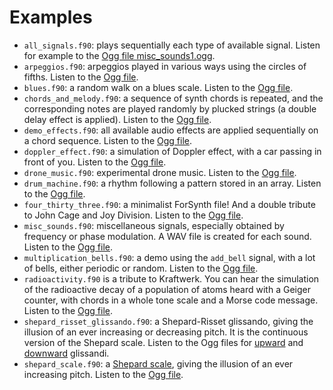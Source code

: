 # Examples

- `all_signals.f90`: plays sequentially each type of available signal. Listen for example to the [Ogg file misc_sounds1.ogg](http://magnin.plil.net/IMG/ForSynth/misc_sounds1.ogg).
- `arpeggios.f90`: arpeggios played in various ways using the circles of fifths. Listen to the [Ogg file](http://magnin.plil.net/IMG/ForSynth/arpeggios.ogg).
- `blues.f90`: a random walk on a blues scale. Listen to the [Ogg file](http://magnin.plil.net/IMG/ForSynth/blues.ogg).
- `chords_and_melody.f90`: a sequence of synth chords is repeated, and the corresponding notes are played randomly by plucked strings (a double delay effect is applied). Listen to the [Ogg file](http://magnin.plil.net/IMG/ForSynth/chords_and_melody.ogg).
- `demo_effects.f90`: all available audio effects are applied sequentially on a chord sequence. Listen to the [Ogg file](http://magnin.plil.net/IMG/ForSynth/demo_effects.ogg).
- `doppler_effect.f90`: a simulation of Doppler effect, with a car passing in front of you. Listen to the [Ogg file](http://magnin.plil.net/IMG/ForSynth/doppler_effect.ogg).
- `drone_music.f90`: experimental drone music. Listen to the [Ogg file](http://magnin.plil.net/IMG/ForSynth/drone_music.ogg).
- `drum_machine.f90`: a rhythm following a pattern stored in an array. Listen to the [Ogg file](http://magnin.plil.net/IMG/ForSynth/drum_machine.ogg).
- `four_thirty_three.f90`: a minimalist ForSynth file! And a double tribute to John Cage and Joy Division. Listen to the [Ogg file](http://magnin.plil.net/IMG/ForSynth/four_thirty_three.ogg).
- `misc_sounds.f90`: miscellaneous signals, especially obtained by frequency or phase modulation. A WAV file is created for each sound. Listen to the [Ogg file](http://magnin.plil.net/IMG/ForSynth/misc_sounds.ogg).
- `multiplication_bells.f90`: a demo using the `add_bell` signal, with a lot of bells, either periodic or random. Listen to the [Ogg file](http://magnin.plil.net/IMG/ForSynth/multiplication_bells.ogg).
- `radioactivity.f90` is a tribute to Kraftwerk. You can hear the simulation of the radioactive decay of a population of atoms heard with a Geiger counter, with chords in a whole tone scale and a Morse code message. Listen to the [Ogg file](http://magnin.plil.net/IMG/ForSynth/radioactivity.ogg).
- `shepard_risset_glissando.f90`: a Shepard-Risset glissando, giving the illusion of an ever increasing or decreasing pitch. It is the continuous version of the Shepard scale. Listen to the Ogg files for [upward](http://magnin.plil.net/IMG/ForSynth/shepard_risset_glissando_upward.ogg) and [downward](http://magnin.plil.net/IMG/ForSynth/shepard_risset_glissando_downward.ogg) glissandi.
- `shepard_scale.f90`: a [Shepard scale](https://en.wikipedia.org/wiki/Shepard_tone), giving the illusion of an ever increasing pitch. Listen to the [Ogg file](http://magnin.plil.net/IMG/ForSynth/shepard_scale.ogg).
